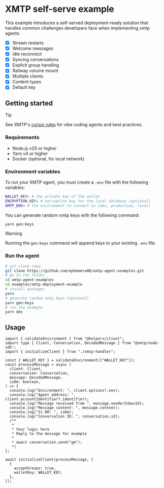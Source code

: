 # XMTP self-serve example

This example introduces a self-served deployment-ready solution that handles common challenges developers face when implementing xmtp agents:

- [x] Stream restarts
- [x] Welcome messages
- [x] Idle reconnect
- [x] Syncing conversations
- [x] Explicit group handling
- [x] Railway volume mount
- [x] Multiple clients
- [x] Content types
- [x] Default key

## Getting started

> [!TIP]
> See XMTP's [cursor rules](/.cursor/README.md) for vibe coding agents and best practices.

### Requirements

- Node.js v20 or higher
- Yarn v4 or higher
- Docker (optional, for local network)

### Environment variables

To run your XMTP agent, you must create a `.env` file with the following variables:

```bash
WALLET_KEY= # the private key of the wallet
ENCRYPTION_KEY= # encryption key for the local database (optional)
XMTP_ENV= # the environment to connect to (dev, production, local)
```

You can generate random xmtp keys with the following command:

```bash
yarn gen:keys
```

> [!WARNING]
> Running the `gen:keys` command will append keys to your existing `.env` file.

### Run the agent

```bash
# git clone repo
git clone https://github.com/ephemeraHQ/xmtp-agent-examples.git
# go to the folder
cd xmtp-agent-examples
cd examples/xmtp-deployment-example
# install packages
yarn
# generate random xmtp keys (optional)
yarn gen:keys
# run the example
yarn dev
```

## Usage

```tsx
import { validateEnvironment } from "@helpers/client";
import type { Client, Conversation, DecodedMessage } from "@xmtp/node-sdk";
import { initializeClient } from "./xmtp-handler";

const { WALLET_KEY } = validateEnvironment(["WALLET_KEY"]);
const processMessage = async (
  client: Client,
  conversation: Conversation,
  message: DecodedMessage,
  isDm: boolean,
) => {
  console.log("Environment: ", client.options?.env);
  console.log("Agent address: ", client.accountIdentifier?.identifier);
  console.log("Message received from ", message.senderInboxId);
  console.log("Message content: ", message.content);
  console.log("Is DM: ", isDm);
  console.log("Conversation ID: ", conversation.id);
  /**
   *
   * Your logic here
   * Reply to the message for example
   *
   * await conversation.send("gm");
   */
};

await initializeClient(processMessage, [
  {
    acceptGroups: true,
    walletKey: WALLET_KEY,
  },
]);
```
